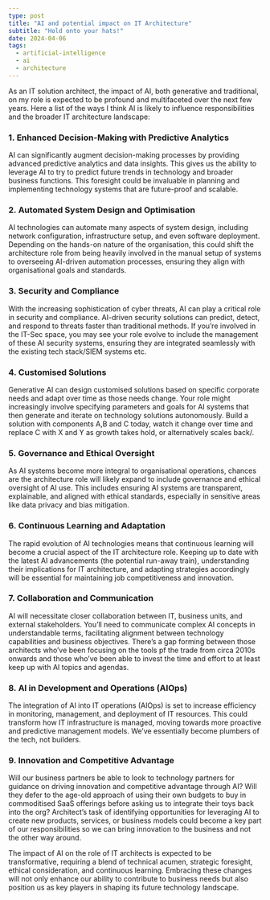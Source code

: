 ```yaml
---
type: post
title: "AI and potential impact on IT Architecture"
subtitle: "Hold onto your hats!"
date: 2024-04-06
tags:
  - artificial-intelligence
  - ai
  - architecture
---
```


As an IT solution architect, the impact of AI, both generative and traditional, on my role is expected to be profound and multifaceted over the next few years. Here a list of the ways I think AI is likely to influence responsibilities and the broader IT architecture landscape:

### 1. **Enhanced Decision-Making with Predictive Analytics**

AI can significantly augment decision-making processes by providing advanced predictive analytics and data insights. This gives us the ability to leverage AI to try to predict future trends in technology and broader business functions. This foresight could be invaluable in planning and implementing technology systems that are future-proof and scalable.

### 2. **Automated System Design and Optimisation**

AI technologies can automate many aspects of system design, including network configuration, infrastructure setup, and even software deployment. Depending on the hands-on nature of the organisation, this could shift the architecture role from being heavily involved in the manual setup of systems to overseeing AI-driven automation processes, ensuring they align with organisational goals and standards.

### 3. **Security and Compliance**

With the increasing sophistication of cyber threats, AI can play a critical role in security and compliance. AI-driven security solutions can predict, detect, and respond to threats faster than traditional methods. If you’re involved in the IT-Sec space, you may see your role evolve to include the management of these AI security systems, ensuring they are integrated seamlessly with the existing tech stack/SIEM systems etc.

### 4. **Customised Solutions**

Generative AI can design customised solutions based on specific corporate needs and adapt over time as those needs change. Your role might increasingly involve specifying parameters and goals for AI systems that then generate and iterate on technology solutions autonomously. Build a solution with components A,B and C today, watch it change over time and replace C with X and Y as growth takes hold, or alternatively scales back/.

### 5. **Governance and Ethical Oversight**

As AI systems become more integral to organisational operations, chances are the architecture role will likely expand to include governance and ethical oversight of AI use. This includes ensuring AI systems are transparent, explainable, and aligned with ethical standards, especially in sensitive areas like data privacy and bias mitigation.

### 6. **Continuous Learning and Adaptation**

The rapid evolution of AI technologies means that continuous learning will become a crucial aspect of the IT architecture role. Keeping up to date with the latest AI advancements (the potential run-away train), understanding their implications for IT architecture, and adapting strategies accordingly will be essential for maintaining job competitiveness and innovation.

### 7. **Collaboration and Communication**

AI will necessitate closer collaboration between IT, business units, and external stakeholders. You’ll need to communicate complex AI concepts in understandable terms, facilitating alignment between technology capabilities and business objectives. There’s a gap forming between those architects who’ve been focusing on the tools pf the trade from circa 2010s onwards and those who’ve been able to invest the time and effort to at least keep up with AI topics and agendas.

### 8. **AI in Development and Operations (AIOps)**

The integration of AI into IT operations (AIOps) is set to increase efficiency in monitoring, management, and deployment of IT resources. This could transform how IT infrastructure is managed, moving towards more proactive and predictive management models. We’ve essentially become plumbers of the tech, not builders.

### 9. **Innovation and Competitive Advantage**

Will our business partners be able to look to technology partners for guidance on driving innovation and competitive advantage through AI? Will they defer to the age-old approach of using their own budgets to buy in commoditised SaaS offerings before asking us to integrate their toys back into the org? Architect’s task of identifying opportunities for leveraging AI to create new products, services, or business models could become a key part of our responsibilities so we can bring innovation to the business and not the other way around.

The impact of AI on the role of IT architects is expected to be transformative, requiring a blend of technical acumen, strategic foresight, ethical consideration, and continuous learning. Embracing these changes will not only enhance our ability to contribute to business needs but also position us as key players in shaping its future technology landscape.
